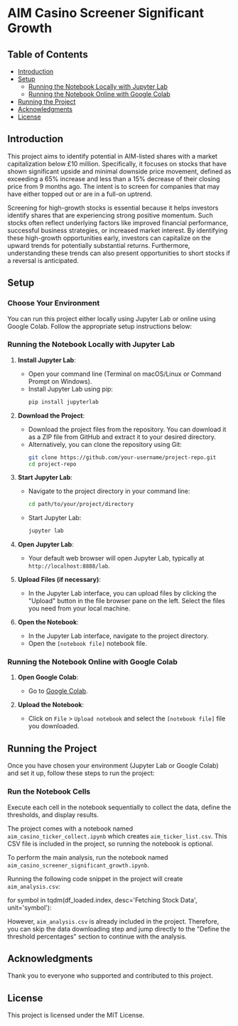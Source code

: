 # AIM Casino Screener Significant Growth

## Table of Contents
- [Introduction](#introduction)
- [Setup](#setup)
  - [Running the Notebook Locally with Jupyter Lab](#running-the-notebook-locally-with-jupyter-lab)
  - [Running the Notebook Online with Google Colab](#running-the-notebook-online-with-google-colab)
- [Running the Project](#running-the-project)
- [Acknowledgments](#acknowledgments)
- [License](#license)

## Introduction
This project aims to identify potential in AIM-listed shares with a market capitalization below £10 million. Specifically, it focuses on stocks that have shown significant upside and minimal downside price movement, defined as exceeding a 65% increase and less than a 15% decrease of their closing price from 9 months ago. The intent is to screen for companies that may have either topped out or are in a full-on uptrend.

Screening for high-growth stocks is essential because it helps investors identify shares that are experiencing strong positive momentum. Such stocks often reflect underlying factors like improved financial performance, successful business strategies, or increased market interest. By identifying these high-growth opportunities early, investors can capitalize on the upward trends for potentially substantial returns. Furthermore, understanding these trends can also present opportunities to short stocks if a reversal is anticipated.

## Setup

### Choose Your Environment
You can run this project either locally using Jupyter Lab or online using Google Colab. Follow the appropriate setup instructions below:

### Running the Notebook Locally with Jupyter Lab

1. **Install Jupyter Lab**:
   - Open your command line (Terminal on macOS/Linux or Command Prompt on Windows).
   - Install Jupyter Lab using pip:
     ```sh
     pip install jupyterlab
     ```

2. **Download the Project**:
   - Download the project files from the repository. You can download it as a ZIP file from GitHub and extract it to your desired directory.
   - Alternatively, you can clone the repository using Git:
     ```sh
     git clone https://github.com/your-username/project-repo.git
     cd project-repo
     ```

3. **Start Jupyter Lab**:
   - Navigate to the project directory in your command line:
     ```sh
     cd path/to/your/project/directory
     ```
   - Start Jupyter Lab:
     ```sh
     jupyter lab
     ```

4. **Open Jupyter Lab**:
   - Your default web browser will open Jupyter Lab, typically at `http://localhost:8888/lab`.

5. **Upload Files (if necessary)**:
   - In the Jupyter Lab interface, you can upload files by clicking the "Upload" button in the file browser pane on the left. Select the files you need from your local machine.

6. **Open the Notebook**:
   - In the Jupyter Lab interface, navigate to the project directory.
   - Open the `[notebook file]` notebook file.

### Running the Notebook Online with Google Colab

1. **Open Google Colab**:
   - Go to [Google Colab](https://colab.research.google.com/).

2. **Upload the Notebook**:
   - Click on `File` > `Upload notebook` and select the `[notebook file]` file you downloaded.

## Running the Project

Once you have chosen your environment (Jupyter Lab or Google Colab) and set it up, follow these steps to run the project:

### Run the Notebook Cells

Execute each cell in the notebook sequentially to collect the data, define the thresholds, and display results.

The project comes with a notebook named `aim_casino_ticker_collect.ipynb` which creates `aim_ticker_list.csv`. This CSV file is included in the project, so running the notebook is optional.

To perform the main analysis, run the notebook named `aim_casino_screener_significant_growth.ipynb`.

Running the following code snippet in the project will create `aim_analysis.csv`:

for symbol in tqdm(df_loaded.index, desc='Fetching Stock Data', unit='symbol'):

However, `aim_analysis.csv` is already included in the project. Therefore, you can skip the data downloading step and jump directly to the "Define the threshold percentages" section to continue with the analysis.

## Acknowledgments
Thank you to everyone who supported and contributed to this project.

## License
This project is licensed under the MIT License.
